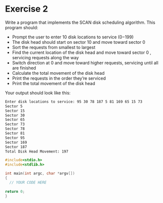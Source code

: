 # Exercise 2
Write a program that implements the SCAN disk scheduling algorithm. This program should:  

- Prompt the user to enter   10  disk locations to service   (0−199) 
- The disk head should start on sector   10  and move toward sector   0 
- Sort the requests from smallest to largest
- Find the current location of the disk head and move toward sector   0 , servicing requests along the way
- Switch direction at   0  and move toward higher requests, servicing until all are finished
- Calculate the total movement of the disk head
- Print the requests in the order they’re serviced
- Print the total movement of the disk head

Your output should look like this:

```bash
Enter disk locations to service: 95 30 78 187 5 81 169 65 15 73
Sector 5
Sector 15
Sector 30
Sector 65
Sector 73
Sector 78
Sector 81
Sector 95
Sector 169
Sector 187
Total Disk Head Movement: 197
```

```c src.c
#include<stdio.h>
#include<stdlib.h>

int main(int argc, char *argv[])
{
  // YOUR CODE HERE
  
return 0;
}
```